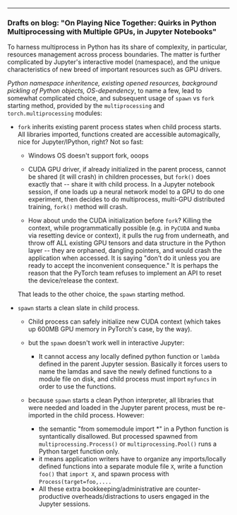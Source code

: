 
----



### Drafts on blog: "On Playing Nice Together: Quirks in Python Multiprocessing with Multiple GPUs, in Jupyter Notebooks"

To harness multiprocess in Python has its share of complexity, in particular, resources management across process boundaries. The matter is further complicated by Jupyter's interactive model (namespace), and the unique characteristics of new breed of important resources such as GPU drivers.

*Python namespace inheritence, existing opened resources, background pickling of Python objects, OS-dependency*, to name a few, lead to somewhat complicated choice, and subsequent usage of `spawn` vs `fork` starting method, provided by the `multiprocessing` and `torch.multiprocessing` modules:

- `fork` inherits existing parent process states when child process starts.  All libraries imported, functions created are accessible automagically, nice for Jupyter/IPython, right?  Not so fast:
  * Windows OS doesn't support fork, ooops
  
  * CUDA GPU driver, if already initialized in the parent process, cannot be shared (it will crash) in children processes, but `fork()` does exactly that -- share it with child process.  In a Jupyter notebook session, if one loads up a neural network model to a GPU to do one experiment, then decides to do multiprocess, multi-GPU distributed training, `fork()` method will crash.
  
  * How about undo the CUDA initialization before `fork`?  Killing the context, while programmatically possible (e.g. in `PyCUDA` and `Numba` via resetting device or context), it pulls the rug from underneath, and throw off ALL existing GPU tensors and data structure in the Python layer -- they are orphaned, dangling pointers, and would crash the application when accessed.  It is saying "don't do it unless you are ready to accept the inconvenient consequence."   It is perhaps the reason that the PyTorch team refuses to implement an API to reset the device/release the context.

  That leads to the other choice, the `spawn` starting method.

- `spawn` starts a clean slate in child process.
  * Child process can safely initialize new CUDA context (which takes up 600MB GPU memory in PyTorch's case, by the way).

  * but the `spawn` doesn't work well in interactive Jupyter:
    - It cannot access any locally defined python function or `lambda` defined in the parent Jupyter session.  Basically it forces users to name the lamdas and save the newly defined functions to a module file on disk, and child process must import `myfuncs` in order to use the functions.

  * because `spawn` starts a clean Python interpreter, all libraries that were needed and loaded in the Jupyter parent process, must be re-imported in the child process.  However:
    - the semantic "from somemodule import *" in a Python function is syntantically disallowed.  But processed spawned from `multiprocessing.Process()` or `multiprocessing.Pool()` runs a Python target function only.
    - it means application writers have to organize any imports/locally defined functions into a separate module file `X`, write a function `foo()` that `import X`, and spawn process with `Process(target=foo,....`
    - All these extra bookkeeping/administrative are counter-productive overheads/distractions to users engaged in the Jupyter sessions.


